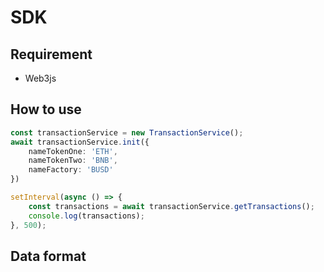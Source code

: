 # SDK 

## Requirement
- Web3js

## How to use

```typescript
const transactionService = new TransactionService();
await transactionService.init({
    nameTokenOne: 'ETH',
    nameTokenTwo: 'BNB',
    nameFactory: 'BUSD'
})

setInterval(async () => {
    const transactions = await transactionService.getTransactions();
    console.log(transactions);
}, 500);
```

## Data format
